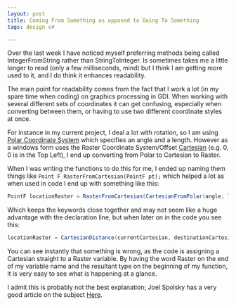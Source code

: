 ```yaml
---
layout: post
title: Coming From Something as opposed to Going To Something
tags: design c#

---
```


Over the last week I have noticed myself preferring methods being called IntegerFromString rather than StringToInteger.  Is sometimes takes me a little longer to read (only a few milliseconds, mind) but I think I am getting more used to it, and I do think it enhances readability.

The main point for readability comes from the fact that I work a lot (in my spare time when coding) on graphics processing in GDI.  When working with several different sets of coordinates it can get confusing, especially when converting between them, or having to use two different coordinate styles at once.

For instance in my current project, I deal a lot with rotation, so I am using [Polar Coordinate System][1] which specifies an angle and a length.  However as a windows form uses the Raster Coordinate System/Offset [Cartesian][2] (e.g. 0, 0 is in the Top Left), I end up converting from Polar to Cartesian to Raster.

When I was writing the functions to do this for me, I ended up naming them things like `Point F RasterFromCartesian(PointF pt);` which helped a lot as when used in code I end up with something like this:

```csharp
PointF locationRaster = RasterFromCartesian(CartesianFromPolar(angle, length));
```

Which keeps the keywords close together and may not seem like a huge advantage with the declaration line, but when later on in the code you see this:

```csharp
locationRaster = CartesianDistance(currentCartesian, destinationCartesian);
```

You can see instantly that something is wrong, as the code is assigning a Cartesian straight to a Raster variable.  By having the word Raster on the end of my variable name and the resultant type on the beginning of my function, it is very easy to see what is happening at a glance.

I admit this is probably not the best explanation; Joel Spolsky has a very good article on the subject [Here][3].

[1]: http://en.wikipedia.org/wiki/Polar_coordinate_system
[2]: http://en.wikipedia.org/wiki/Cartesian_coordinate_system
[3]: http://www.joelonsoftware.com/articles/Wrong.html
